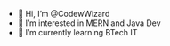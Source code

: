 - 👋 Hi, I’m @CodewWizard
- 👀 I’m interested in MERN and Java Dev
- 🌱 I’m currently learning BTech IT

<!---
CodewWizard/CodewWizard is a ✨ special ✨ repository because its `README.md` (this file) appears on your GitHub profile.
You can click the Preview link to take a look at your changes.
--->
